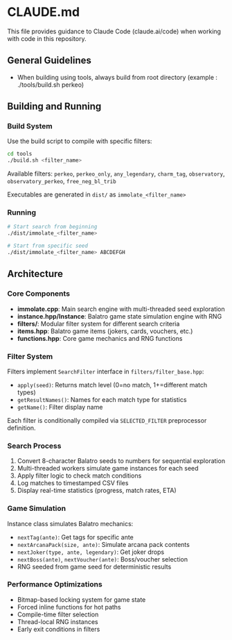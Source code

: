 # CLAUDE.md

This file provides guidance to Claude Code (claude.ai/code) when working with code in this repository.

## General Guidelines
- When building using tools, always build from root directory (example : ./tools/build.sh perkeo)

## Building and Running

### Build System
Use the build script to compile with specific filters:
```bash
cd tools
./build.sh <filter_name>
```

Available filters: `perkeo`, `perkeo_only`, `any_legendary`, `charm_tag`, `observatory`, `observatory_perkeo`, `free_neg_bl_trib`

Executables are generated in `dist/` as `immolate_<filter_name>`

### Running
```bash
# Start search from beginning
./dist/immolate_<filter_name>

# Start from specific seed
./dist/immolate_<filter_name> ABCDEFGH
```

## Architecture

### Core Components
- **immolate.cpp**: Main search engine with multi-threaded seed exploration
- **instance.hpp/Instance**: Balatro game state simulation engine with RNG
- **filters/**: Modular filter system for different search criteria
- **items.hpp**: Balatro game items (jokers, cards, vouchers, etc.)
- **functions.hpp**: Core game mechanics and RNG functions

### Filter System
Filters implement `SearchFilter` interface in `filters/filter_base.hpp`:
- `apply(seed)`: Returns match level (0=no match, 1+=different match types)
- `getResultNames()`: Names for each match type for statistics
- `getName()`: Filter display name

Each filter is conditionally compiled via `SELECTED_FILTER` preprocessor definition.

### Search Process
1. Convert 8-character Balatro seeds to numbers for sequential exploration
2. Multi-threaded workers simulate game instances for each seed
3. Apply filter logic to check match conditions
4. Log matches to timestamped CSV files
5. Display real-time statistics (progress, match rates, ETA)

### Game Simulation
Instance class simulates Balatro mechanics:
- `nextTag(ante)`: Get tags for specific ante
- `nextArcanaPack(size, ante)`: Simulate arcana pack contents
- `nextJoker(type, ante, legendary)`: Get joker drops
- `nextBoss(ante)`, `nextVoucher(ante)`: Boss/voucher selection
- RNG seeded from game seed for deterministic results

### Performance Optimizations
- Bitmap-based locking system for game state
- Forced inline functions for hot paths
- Compile-time filter selection
- Thread-local RNG instances
- Early exit conditions in filters
